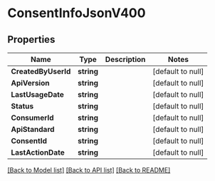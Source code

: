 # ConsentInfoJsonV400

## Properties
Name | Type | Description | Notes
------------ | ------------- | ------------- | -------------
**CreatedByUserId** | **string** |  | [default to null]
**ApiVersion** | **string** |  | [default to null]
**LastUsageDate** | **string** |  | [default to null]
**Status** | **string** |  | [default to null]
**ConsumerId** | **string** |  | [default to null]
**ApiStandard** | **string** |  | [default to null]
**ConsentId** | **string** |  | [default to null]
**LastActionDate** | **string** |  | [default to null]

[[Back to Model list]](../README.md#documentation-for-models) [[Back to API list]](../README.md#documentation-for-api-endpoints) [[Back to README]](../README.md)


